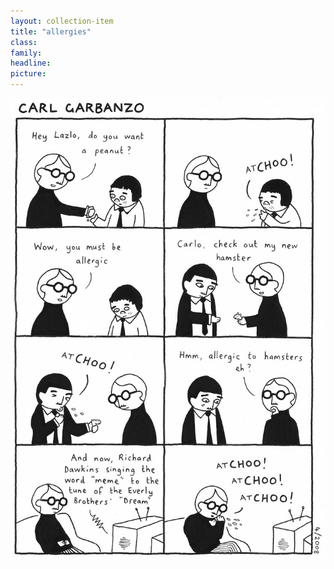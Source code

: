 ```yaml
---
layout: collection-item
title: "allergies"
class:	
family:
headline:
picture:
---
```


![allergies](/assets/img/garbanzo/2008/allergies-900w.jpg)
